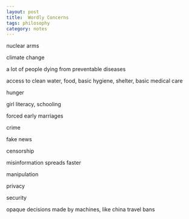 ```yaml
---
layout: post
title:  Wordly Concerns
tags: philosophy
category: notes
--- 
```



nuclear arms

climate change 

a lot of people dying from preventable diseases 

access to clean water, food, basic hygiene, shelter, basic medical care 

hunger 

girl literacy, schooling 

forced early marriages

crime 

fake news 

censorship 

misinformation spreads faster

manipulation

privacy

security 

opaque decisions made by machines, like china travel bans 